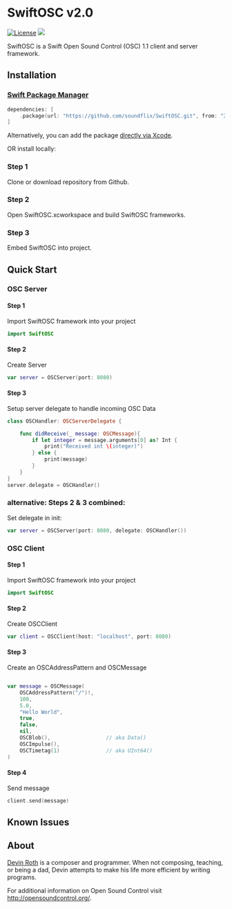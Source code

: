 # SwiftOSC v2.0

[![License](https://img.shields.io/cocoapods/l/SwiftOSC.svg?style=flat)](https://github.com/devinroth/SwiftOSC/blob/master/LICENSE)
<img src="https://img.shields.io/badge/in-swift5.3-orange.svg">

SwiftOSC is a Swift Open Sound Control (OSC) 1.1 client and server framework.


## Installation

### [Swift Package Manager](https://swift.org/package-manager/)

```swift
dependencies: [
    .package(url: "https://github.com/soundflix/SwiftOSC.git", from: "2.0")
]
```

Alternatively, you can add the package [directly via Xcode](https://developer.apple.com/documentation/xcode/adding_package_dependencies_to_your_app).

OR install locally:

### Step 1

Clone or download repository from Github.

### Step 2

Open SwiftOSC.xcworkspace and build SwiftOSC frameworks.

### Step 3

Embed SwiftOSC into project.



## Quick Start
### OSC Server
#### Step 1
Import SwiftOSC framework into your project
```swift
import SwiftOSC
```
#### Step 2
Create Server
```swift
var server = OSCServer(port: 8080)
```

#### Step 3
Setup server delegate to handle incoming OSC Data
```swift
class OSCHandler: OSCServerDelegate {

    func didReceive(_ message: OSCMessage){
        if let integer = message.arguments[0] as? Int {
            print("Received int \(integer)")
        } else {
            print(message)
        }
    }
}
server.delegate = OSCHandler()
```
### alternative: Steps 2 & 3 combined:
Set delegate in init:
```swift
var server = OSCServer(port: 8080, delegate: OSCHandler())
```

### OSC Client
#### Step 1
Import SwiftOSC framework into your project
```swift
import SwiftOSC
```
#### Step 2
Create OSCClient
```swift
var client = OSCClient(host: "localhost", port: 8080)
```
#### Step 3
Create an OSCAddressPattern and  OSCMessage
```swift

var message = OSCMessage(
    OSCAddressPattern("/")!,
    100,
    5.0,
    "Hello World",
    true,
    false,
    nil,
    OSCBlob(),                  // aka Data()
    OSCImpulse(),
    OSCTimetag(1)               // aka UInt64()
)
```
#### Step 4
Send message
```swift
client.send(message)
```
## Known Issues


## About

[Devin Roth](http://devinrothmusic.com) is a composer and programmer. When not composing, teaching, or being a dad, Devin attempts to make his life more efficient by writing programs.

For additional information on Open Sound Control visit http://opensoundcontrol.org/.
